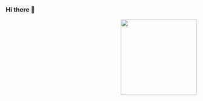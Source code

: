 ### Hi there 👋

<div id="header" align="right">
  <img src="https://media.giphy.com/media/bGgsc5mWoryfgKBx1u/giphy.gif/giphy.gif" width="200"/>
</div>
